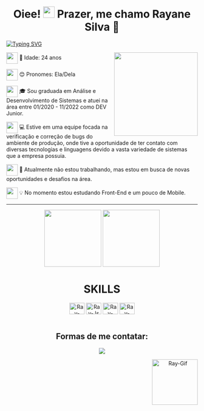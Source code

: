 <h1 align="center">Oiee!  <img src="https://media.giphy.com/media/hvRJCLFzcasrR4ia7z/giphy.gif" width="30px"/> Prazer, me chamo Rayane Silva 🌸 </h1>

[![Typing SVG](https://readme-typing-svg.demolab.com?font=Fira+Code&pause=1000&color=FFA2B3FF&center=true&vCenter=true&width=1000&lines=Desenvolvedora+Back-end)](https://git.io/typing-svg)

<img align="right" src="https://i.picasion.com/pic92/bac78e529b4cd3737bb42c6511bb4567.gif" width="220px"> 

<div align="left">
<p><img src="https://media.giphy.com/media/8MqjoSyTj7w6wrhyTB/giphy.gif" width="30px" align="center"> 👾 Idade: 24 anos</p>
<p><img src="https://media.giphy.com/media/8MqjoSyTj7w6wrhyTB/giphy.gif" width="30px" align="center"> 😊 Pronomes: Ela/Dela</p>
<p><img src="https://media.giphy.com/media/8MqjoSyTj7w6wrhyTB/giphy.gif" width="30px" align="center"> 🎓 Sou graduada em Análise e Desenvolvimento de Sistemas e atuei na área entre 01/2020 - 11/2022 como DEV Junior.</p>
<p><img src="https://media.giphy.com/media/8MqjoSyTj7w6wrhyTB/giphy.gif" width="30px" align="center"> 💻 Estive em uma equipe focada na verificação e correção de bugs do ambiente de produção, onde tive a oportunidade de ter contato com diversas tecnologias e linguagens devido a vasta variedade de sistemas que a empresa possuia.</p>
<p><img src="https://media.giphy.com/media/8MqjoSyTj7w6wrhyTB/giphy.gif" width="30px" align="center"> 🙌 Atualmente não estou trabalhando, mas estou em busca de novas oportunidades e desafios na área.</p>
<p><img src="https://media.giphy.com/media/8MqjoSyTj7w6wrhyTB/giphy.gif" width="30px" align="center"> 💡 No momento estou estudando Front-End e um pouco de Mobile.</p>
</div>
  
**********

<div align="center">
  <img height="150em" src="https://github-readme-stats-eight-theta.vercel.app/api?username=rayanesilvadev&show_icons=true&theme=tokyonight&include_all_commits=true&count_private=true"/>
  <img height="150em" src="https://github-readme-stats-eight-theta.vercel.app/api/top-langs/?username=rayanesilvadev&layout=compact&langs_count=8&theme=tokyonight"/>
<div>	
    
  <h1 align="center"> SKILLS </h1>
  
  <img align="center" alt="Ray-Csharp" height="30" width="40" src="https://cdn.jsdelivr.net/gh/devicons/devicon/icons/csharp/csharp-original.svg">
  <img align="center" alt="Ray-Js" height="30" width="40" src="https://cdn.jsdelivr.net/gh/devicons/devicon/icons/javascript/javascript-plain.svg">
  <img align="center" alt="Ray-Css" height="30" width="40" src="https://cdn.jsdelivr.net/gh/devicons/devicon/icons/css3/css3-original.svg">
  <img align="center" alt="Ray-Html" height="30" width="40" src="https://cdn.jsdelivr.net/gh/devicons/devicon/icons/html5/html5-original.svg">

  </div>
  <br>
  
  <h2> Formas de me contatar:</h2>
  
   <a href="https://www.linkedin.com/in/rayane-silva-dev/" target="_blank"><img src="https://img.shields.io/badge/LinkedIn-0077B5?style=for-the-badge&logo=linkedin&logoColor=white" target="_blank"></a>
      
   <img align="right" alt="Ray-Gif" height="120" width="120" src="https://i.picasion.com/pic92/3aaf6431d1b6ab48207a8a0ba347717a.gif" border="0"> </a>
  </div>
